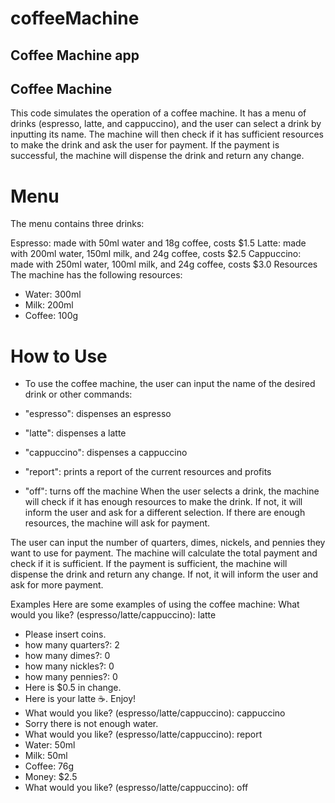 # coffeeMachine
## Coffee Machine app
## Coffee Machine
This code simulates the operation of a coffee machine. It has a menu of drinks (espresso, latte, and cappuccino), and the user can select a drink by inputting its name. The machine will then check if it has sufficient resources to make the drink and ask the user for payment. If the payment is successful, the machine will dispense the drink and return any change.

# Menu
The menu contains three drinks:

Espresso: made with 50ml water and 18g coffee, costs $1.5
Latte: made with 200ml water, 150ml milk, and 24g coffee, costs $2.5
Cappuccino: made with 250ml water, 100ml milk, and 24g coffee, costs $3.0
Resources
The machine has the following resources:

* Water: 300ml
* Milk: 200ml
* Coffee: 100g
# How to Use
* To use the coffee machine, the user can input the name of the desired drink or other commands:

* "espresso": dispenses an espresso
* "latte": dispenses a latte
* "cappuccino": dispenses a cappuccino
* "report": prints a report of the current resources and profits
* "off": turns off the machine
When the user selects a drink, the machine will check if it has enough resources to make the drink. If not, it will inform the user and ask for a different selection. If there are enough resources, the machine will ask for payment.

The user can input the number of quarters, dimes, nickels, and pennies they want to use for payment. The machine will calculate the total payment and check if it is sufficient. If the payment is sufficient, the machine will dispense the drink and return any change. If not, it will inform the user and ask for more payment.

Examples
Here are some examples of using the coffee machine:
What would you like? (espresso/latte/cappuccino): latte
* Please insert coins.
* how many quarters?: 2
* how many dimes?: 0
* how many nickles?: 0
* how many pennies?: 0
* Here is $0.5 in change.
* Here is your latte ☕️. Enjoy!
* What would you like? (espresso/latte/cappuccino): cappuccino
* ​Sorry there is not enough water.
* What would you like? (espresso/latte/cappuccino): report
* Water: 50ml
* Milk: 50ml
* Coffee: 76g
* Money: $2.5
* What would you like? (espresso/latte/cappuccino): off
